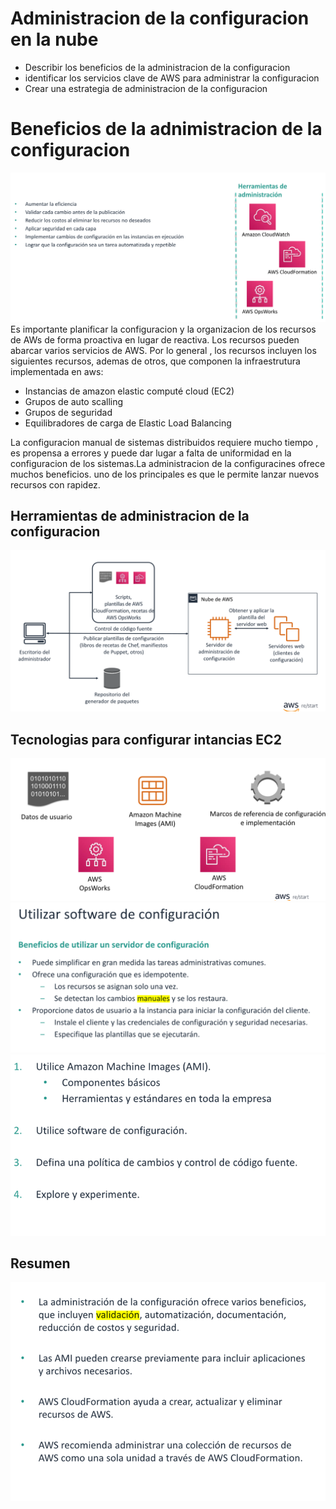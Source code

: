 # Administracion de la configuracion en la nube

* Describir los beneficios de la administracion de la configuracion
* identificar los servicios clave de AWS para administrar la configuracion
* Crear una estrategia de administracion de la configuracion

# Beneficios de la adnimistracion de la configuracion

![](.09-administracion-configuracion-nube_images/60fde7cb.png)
Es importante planificar la configuracion y la organizacion de los recursos de AWs de forma proactiva en lugar de
reactiva. Los recursos pueden abarcar varios servicios de AWS. Por lo general , los recursos incluyen los siguientes
recursos, ademas de otros, que componen la infraestrutura implementada en aws:

* Instancias de amazon elastic computé cloud (EC2)
* Grupos de auto scalling
* Grupos de seguridad
* Equilibradores de carga de Elastic Load Balancing

La configuracion manual de sistemas distribuidos requiere mucho tiempo , es propensa a errores y puede dar lugar a falta
de uniformidad en la configuracion de los sistemas.La administracion de la configuracines ofrece muchos beneficios. uno
de los principales es que le permite lanzar nuevos recursos con rapidez.

## Herramientas de administracion de la configuracion

![](.09-administracion-configuracion-nube_images/320bb764.png)

## Tecnologias para configurar intancias EC2

![](.09-administracion-configuracion-nube_images/d6daad0c.png)
![](.09-administracion-configuracion-nube_images/a88ffaa0.png)
![](.09-administracion-configuracion-nube_images/31806d01.png)

## Resumen

![](.09-administracion-configuracion-nube_images/50da6263.png)
